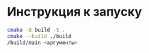 # Инструкция к запуску
```bash
cmake -B build -S .
cmake --build ./build
/build/main <аргументы>
```
